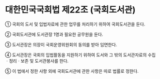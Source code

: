 # 대한민국국회법 제22조 (국회도서관)

① 국회의 도서 및 입법자료에 관한 업무를 처리하기 위하여 국회도서관을 둔다.

② 국회도서관에 도서관장 1명과 필요한 공무원을 둔다.

③ 도서관장은 의장이 국회운영위원회의 동의를 받아 임면한다.

④ 도서관장은 국회의 입법활동을 지원하기 위하여 도서와 그 밖의 도서관자료의 수집ㆍ정리ㆍ보존 및 도서관봉사를 한다.

⑤ 이 법에서 정한 사항 외에 국회도서관에 관한 사항은 따로 법률로 정한다.
